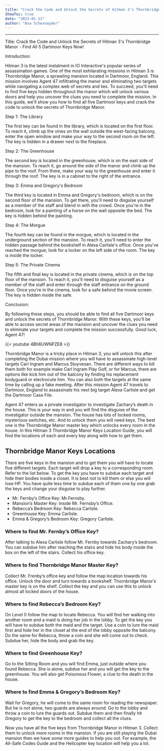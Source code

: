 ```yaml
---
title: "Crack the Code and Unlock the Secrets of Hitman 3's Thornbridge Manor - Find All 5 Dartmoor Keys Now!"
ShowToc: true 
date: "2023-01-13"
author: "Ana Schexnayder"
---
```

*****
Title: Crack the Code and Unlock the Secrets of Hitman 3's Thornbridge Manor - Find All 5 Dartmoor Keys Now!

Introduction:

Hitman 3 is the latest instalment in IO Interactive's popular series of assassination games. One of the most exhilarating missions in Hitman 3 is Thornbridge Manor, a sprawling mansion located in Dartmoor, England. This mission involves Agent 47 infiltrating the manor and eliminating two targets while navigating a complex web of secrets and lies. To succeed, you'll need to find five keys hidden throughout the manor which will unlock various doors and help you uncover the clues you need to complete the mission. In this guide, we'll show you how to find all five Dartmoor keys and crack the code to unlock the secrets of Thornbridge Manor.

Step 1: The Library

The first key can be found in the library, which is located on the first floor. To reach it, climb up the vines on the wall outside the west-facing balcony, enter the open window and make your way to the second room on the left. The key is hidden in a drawer next to the fireplace.

Step 2: The Greenhouse

The second key is located in the greenhouse, which is on the east side of the mansion. To reach it, go around the side of the manor and climb up the pipe to the roof. From there, make your way to the greenhouse and enter it through the roof. The key is in a cabinet to the right of the entrance.

Step 3: Emma and Gregory's Bedroom

The third key is located in Emma and Gregory's bedroom, which is on the second floor of the mansion. To get there, you'll need to disguise yourself as a member of the staff and blend in with the crowd. Once you're in the bedroom, look for a painting of a horse on the wall opposite the bed. The key is hidden behind the painting.

Step 4: The Morgue

The fourth key can be found in the morgue, which is located in the underground section of the mansion. To reach it, you'll need to enter the hidden passage behind the bookshelf in Alexa Carlisle's office. Once you've reached the morgue, look for a locker on the left side of the room. The key is inside the locker.

Step 5: The Private Cinema

The fifth and final key is located in the private cinema, which is on the top floor of the mansion. To reach it, you'll need to disguise yourself as a member of the staff and enter through the staff entrance on the ground floor. Once you're in the cinema, look for a safe behind the movie screen. The key is hidden inside the safe.

Conclusion:

By following these steps, you should be able to find all five Dartmoor keys and unlock the secrets of Thornbridge Manor. With these keys, you'll be able to access secret areas of the mansion and uncover the clues you need to eliminate your targets and complete the mission successfully. Good luck, Agent 47!

{{< youtube 4Bh6UWNPZE8 >}} 



Thornbridge Manor is a tricky place in Hitman 3, you will unlock this after completing the Dubai mission where you will have to assassinate high-level targets Carl Ingram and Marcus Stuyvesan. There are different ways to kill them both for example make Carl Ingram Play Golf, or for Marcus, there are options like kick him out of the balcony by finding his replacement bodyguard or electrocute him. You can also both the targets at the same time by calling up a fake meeting. After this mission Agent 47 travels to Dartmoor, England to assassinate his next big target Alexa Carlisle and get the Dartmoor Case File.
 
Agent 47 enters as a private investigator to investigate Zachary’s death in the house. This is your way in and you will find the disguise of the investigator outside the mansion. The house has lots of locked rooms, mysterious switches, etc. And to unlock them you will need keys. The best one is the Thornbridge Manor master key which unlocks every room in the house. In this Hitman 3 Thornbridge Manor Keys Location Guide, you will find the locations of each and every key along with how to get them.
 
## Thornbridge Manor Keys Locations
 
There are five keys in the mansion and to get them you will have to locate five different targets. Each target will drop a key to a corresponding room. Refer to the list below. To get the key you have to subdue each target and hide their bodies inside a closet. It is best not to kill them or else you will lose HP. You have quite less time to subdue each of them one by one grab the keys and change your disguise to play further.
 
- Mr. Fernby’s Office Key: Mr.Fernsby.
 - Mansion’s Master Key: Inside Mr. Fernsby’s Office.
 - Rebecca’s Bedroom Key: Rebecca Carlisle.
 - Greenhouse Key: Emma Carlisle.
 - Emma & Gregory’s Bedroom Key: Gregory Carlisle.

 
### Where to find Mr. Fernby’s Office Key?
 

 
After talking to Alexa Carlisle follow Mr. Fernby towards Zachary’s bedroom. You can subdue him after reaching the stairs and hide his body inside the box on the left of the stairs. Collect his office key.
 
### Where to find Thornbridge Manor Master Key?
 
Collect Mr. Frenby’s office key and follow the map location towards his office. Unlock the door and turn towards a bookshelf. Thornbridge Manor’s master key is on the shelf. Collect the key and you can use this to unlock almost all locked doors of the house.
 
### Where to find Rebecca’s Bedroom Key?
 
On Level 0 follow the map to locate Rebecca. You will find her walking into another room and a maid is doing her job in the lobby. To get the key you will have to subdue both the maid and the target. Use a coin to lure the maid first and hide her in the closet at the end of the lobby opposite the balcony. Do the same for Rebecca, throw a coin and she will come out to check. Subdue her, hide the body and grab the key.
 
### Where to find Greenhouse Key?
 
Go to the Sitting Room and you will find Emma, just outside where you found Rebecca. She is alone, subdue her and you will get the key to the greenhouse. You will also get Poisonous Flower, a clue to the death in the house.
 
### Where to find Emma & Gregory’s Bedroom Key?
 
Wait for Gregory, he will come to the same room for reading the newspaper. But he is not alone, two guards are always around. Go to the lobby and throw a coin to lure the guards out. Subdue them and then finally hit Gregory to get the key to the bedroom and collect all the clues.
 
Now you have all the five keys from Thornbridge Manor in Hitman 3. Collect them to unlock more rooms in the mansion. If you are still playing the Dubai mansion then we have some more guides to help you out. For example, the All-Safe Codes Guide and the Helicopter key location will help you a lot.




